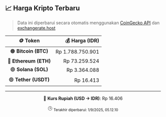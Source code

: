 

<!-- HARGA_KRIPTO -->
## 📈 Harga Kripto Terbaru

> Data ini diperbarui secara otomatis menggunakan [CoinGecko API](https://www.coingecko.com/) dan [exchangerate.host](https://exchangerate.host/)

<div align="center">

| 🪙 Token | 💰 Harga (IDR) |
|:------:|---------------:|
| 🟠 **Bitcoin (BTC)**   | Rp 1.788.750.901 |
| 🔵 **Ethereum (ETH)**  | Rp 73.259.524 |
| 🟣 **Solana (SOL)**    | Rp 3.364.088 |
| 🟢 **Tether (USDT)**   | Rp 16.413 |

---

💱 **Kurs Rupiah (USD → IDR)**: Rp 16.406

🕒 <sub>Terakhir diperbarui: 1/9/2025, 05.12.10</sub>

</div>
<!-- /HARGA_KRIPTO -->